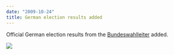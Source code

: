```yaml
---
date: "2009-10-24"
title: German election results added
---
```


Official German election results from the [Bundeswahlleiter](http://www.bundeswahlleiter.de/de/bundestagswahlen/BTW_BUND_09/ergebnisse/bundesergebnisse/index.html) added.

![](/images/parliament-germany.jpg)
